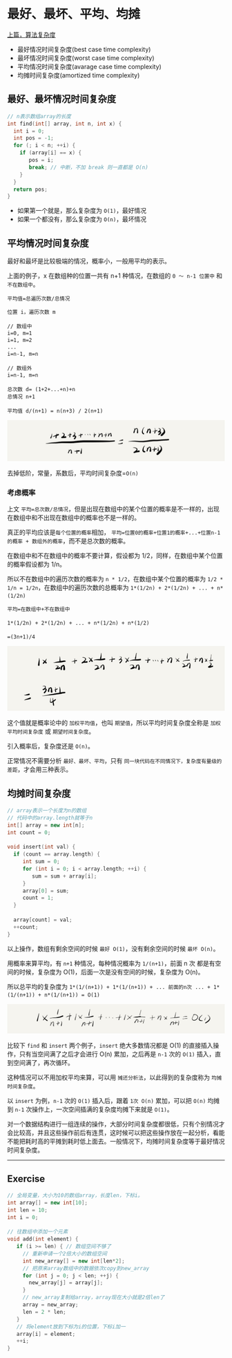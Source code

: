 # 最好、最坏、平均、均摊

[上篇，算法复杂度](./note.md)

- 最好情况时间复杂度(best case time complexity)
- 最坏情况时间复杂度(worst case time complexity)
- 平均情况时间复杂度(avarage case time complexity)
- 均摊时间复杂度(amortized time complexity)

## 最好、最坏情况时间复杂度

```cpp
// n表示数组array的长度
int find(int[] array, int n, int x) {
  int i = 0;
  int pos = -1;
  for (; i < n; ++i) {
    if (array[i] == x) {
       pos = i;
       break; // 中断，不加 break 则一直都是 O(n)
    }
  }
  return pos;
}
```

- 如果第一个就是，那么复杂度为 `O(1)`，最好情况
- 如果一个都没有，那么复杂度为 `O(n)`，最坏情况

## 平均情况时间复杂度

最好和最坏是比较极端的情况，概率小，一般用平均的表示。

上面的例子，x 在数组种的位置一共有 n+1 种情况，在数组的 `0 ～ n-1 位置中` 和 `不在数组中`。

`平均值=总遍历次数/总情况`

```
位置 i，遍历次数 m

// 数组中
i=0, m=1
i=1, m=2
...
i=n-1, m=n

// 数组外
i=n-1, m=n

总次数 d= (1+2+...+n)+n
总情况 n+1

平均值 d/(n+1) = n(n+3) / 2(n+1)
```

![ava](./img/d889a358b8eccc5bbb90fc16e327a22f.jpg)

去掉低阶，常量，系数后，平均时间复杂度=`O(n)`

### 考虑概率

上文 `平均=总次数/总情况`，但是出现在数组中的某个位置的概率是不一样的，出现在数组中和不出现在数组中的概率也不是一样的。

真正的平均应该是`每个位置的概率`相加， `平均=位置0的概率+位置1的概率+...+位置n-1的概率 + 数组外的概率`，而不是总次数的概率。

在数组中和不在数组中的概率不要计算，假设都为 1/2，同样，在数组中某个位置的概率假设都为 1/n。

所以不在数组中的遍历次数的概率为 `n * 1/2`，在数组中某个位置的概率为 `1/2 * 1/n = 1/2n`，在数组中的遍历次数的总概率为 `1*(1/2n) + 2*(1/2n) + ... + n*(1/2n)`

```
平均=在数组中+不在数组中

1*(1/2n) + 2*(1/2n) + ... + n*(1/2n) + n*(1/2)

=(3n+1)/4
```

![ava-prob](./img/36c0aabdac69032f8a43368f5e90c67f.jpg)

这个值就是概率论中的 `加权平均值`，也叫 `期望值`，所以平均时间复杂度全称是 `加权平均时间复杂度` 或 `期望时间复杂度`。

引入概率后，复杂度还是 `O(n)`。

正常情况不需要分析 `最好、最坏、平均`，只有 `同一块代码在不同情况下，复杂度有量级的差距`，才会用三种表示。

## 均摊时间复杂度

```cpp
// array表示一个长度为n的数组
// 代码中的array.length就等于n
int[] array = new int[n];
int count = 0;

void insert(int val) {
  if (count == array.length) {
     int sum = 0;
     for (int i = 0; i < array.length; ++i) {
        sum = sum + array[i];
     }
     array[0] = sum;
     count = 1;
  }

  array[count] = val;
  ++count;
}
```

以上操作，数组有剩余空间的时候 `最好 O(1)`，没有剩余空间的时候 `最坏 O(n)`。

用概率来算平均，有 `n+1` 种情况，每种情况概率为 `1/(n+1)`，前面 n 次 都是有空间的时候，复杂度为 O(1)，后面一次是没有空间的时候，复杂度为 O(n)。

所以总平均的复杂度为 `1*(1/(n+1)) + 1*(1/(n+1)) + ... 前面的n次 ... + 1*(1/(n+1)) + n*(1/(n+1)) = O(1)`

![o1](img/6df62366a60336d9de3bc34f488d8bed.jpg)

比较下 `find` 和 `insert` 两个例子，`insert` 绝大多数情况都是 O(1) 的直接插入操作，只有当空间满了之后才会进行 O(n) 累加，之后再是 `n-1` 次的 `O(1)` 插入，直到空间满了，再次循环。

这种情况可以不用加权平均来算，可以用 `摊还分析法`，以此得到的复杂度称为 `均摊时间复杂度`。

以 `insert` 为例，`n-1` 次的 `O(1)` 插入后，跟着 `1次 O(n)` 累加，可以把 `O(n)` 均摊到 `n-1` 次操作上，一次空间插满的复杂度均摊下来就是 `O(1)`。

对一个数据结构进行一组连续的操作，大部分时间复杂度都很低，只有个别情况才会比较高，并且这些操作前后有连贯，这时候可以把这些操作放在一起分析，看能不能把耗时高的平摊到耗时低上面去。一般情况下，均摊时间复杂度等于最好情况时间复杂度。

---

## Exercise

```cpp
// 全局变量，大小为10的数组array，长度len，下标i。
int array[] = new int[10];
int len = 10;
int i = 0;

// 往数组中添加一个元素
void add(int element) {
   if (i >= len) { // 数组空间不够了
     // 重新申请一个2倍大小的数组空间
     int new_array[] = new int[len*2];
     // 把原来array数组中的数据依次copy到new_array
     for (int j = 0; j < len; ++j) {
       new_array[j] = array[j];
     }
     // new_array复制给array，array现在大小就是2倍len了
     array = new_array;
     len = 2 * len;
   }
   // 将element放到下标为i的位置，下标i加一
   array[i] = element;
   ++i;
}
```
